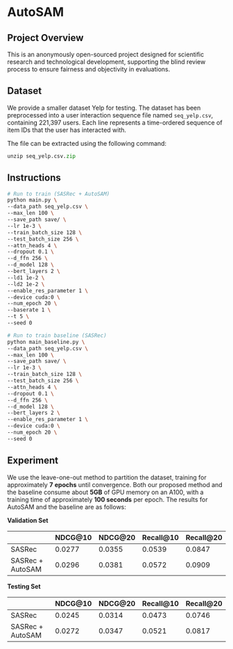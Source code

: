 # AutoSAM

## Project Overview


This is an anonymously open-sourced project designed for scientific research and technological development, supporting the blind review process to ensure fairness and objectivity in evaluations. 

## Dataset

We provide a smaller dataset Yelp for testing. The dataset has been preprocessed into a user interaction sequence file named `seq_yelp.csv`, containing 221,397 users. Each line represents a time-ordered sequence of item IDs that the user has interacted with. 

The file can be extracted using the following command:

~~~python
unzip seq_yelp.csv.zip
~~~

## Instructions

```bash
# Run to train (SASRec + AutoSAM)
python main.py \
--data_path seq_yelp.csv \
--max_len 100 \
--save_path save/ \
--lr 1e-3 \
--train_batch_size 128 \
--test_batch_size 256 \
--attn_heads 4 \
--dropout 0.1 \
--d_ffn 256 \
--d_model 128 \
--bert_layers 2 \
--ld1 1e-2 \
--ld2 1e-2 \
--enable_res_parameter 1 \
--device cuda:0 \
--num_epoch 20 \
--baserate 1 \
--t 5 \
--seed 0

# Run to train baseline (SASRec)
python main_baseline.py \
--data_path seq_yelp.csv \
--max_len 100 \
--save_path save/ \
--lr 1e-3 \
--train_batch_size 128 \
--test_batch_size 256 \
--attn_heads 4 \
--dropout 0.1 \
--d_ffn 256 \
--d_model 128 \
--bert_layers 2 \
--enable_res_parameter 1 \
--device cuda:0 \
--num_epoch 20 \
--seed 0
```

## Experiment

We use the leave-one-out method to partition the dataset, training for approximately **7** **epochs** until convergence. Both our proposed method and the baseline consume about **5GB** of GPU memory on an A100, with a training time of approximately **100 seconds** per epoch. The results for AutoSAM and the baseline are as follows:

**Validation Set**

|                  | NDCG@10 | NDCG@20 | Recall@10 | Recall@20 |
| ---------------- | ------- | ------- | --------- | --------- |
| SASRec           | 0.0277  | 0.0355  | 0.0539    | 0.0847    |
| SASRec + AutoSAM | 0.0296  | 0.0381  | 0.0572    | 0.0909    |

**Testing Set**

|                  | NDCG@10 | NDCG@20 | Recall@10 | Recall@20 |
| ---------------- | ------- | ------- | --------- | --------- |
| SASRec           | 0.0245  | 0.0314  | 0.0473    | 0.0746    |
| SASRec + AutoSAM | 0.0272  | 0.0347  | 0.0521    | 0.0817    |
